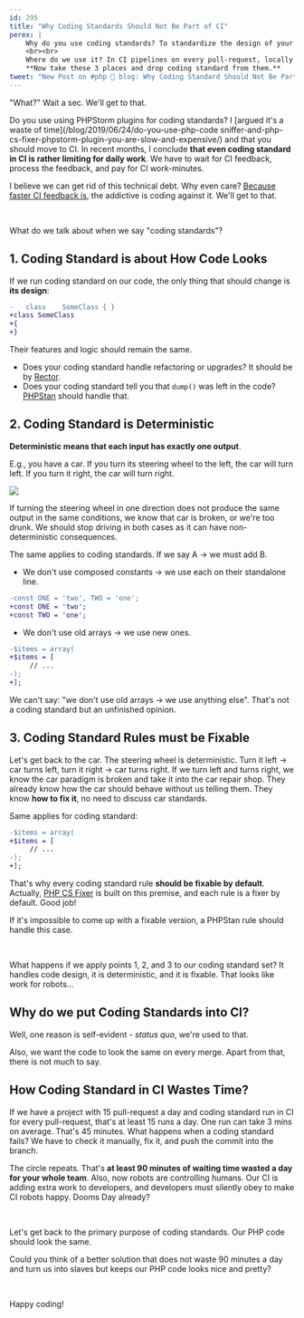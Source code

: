 ```yaml
---
id: 295
title: "Why Coding Standards Should Not Be Part of CI"
perex: |
    Why do you use coding standards? To standardize the design of your code so that any contributor will produce somewhat similar PHP code.
    <br><br>
    Where do we use it? In CI pipelines on every pull-request, locally in a command line or within PHPStorm.
    **Now take these 3 places and drop coding standard from them.**
tweet: "New Post on #php 🐘 blog: Why Coding Standard Should Not Be Part of CI"
---
```


"What?" Wait a sec. We'll get to that.

Do you use using PHPStorm plugins for coding standards? I [argued it's a waste of time](/blog/2019/06/24/do-you-use-php-code sniffer-and-php-cs-fixer-phpstorm-plugin-you-are-slow-and-expensive/) and that you should move to CI. In recent months, I conclude **that even coding standard in CI is rather limiting for daily work**. We have to wait for CI feedback, process the feedback, and pay for CI work-minutes.

I believe we can get rid of this technical debt. Why even care? [Because faster CI feedback is](/blog/2020/01/13/why-is-first-instant-feedback-crucial-to-developers/), the addictive is coding against it. We'll get to that.

<br>

What do we talk about when we say "coding standards"?

## 1. Coding Standard is about How Code Looks

If we run coding standard on our code, the only thing that should change is **its design**:

```diff
-   class    SomeClass { }
+class SomeClass
+{
+}
```

Their features and logic should remain the same.

- Does your coding standard handle refactoring or upgrades? It should be by [Rector](https://github.com/rectorphp/rector).
- Does your coding standard tell you that `dump()` was left in the code? [PHPStan](https://github.com/phpstan/phpstan) should handle that.

## 2. Coding Standard is Deterministic

**Deterministic means that each input has exactly one output**.

E.g., you have a car. If you turn its steering wheel to the left, the car will turn left. If you turn it right, the car will turn right.

<img src="/assets/images/posts/2020/steering-wheel.jpg" class="img-thumbnail">

If turning the steering wheel in one direction does not produce the same output in the same conditions, we know that car is broken, or we're too drunk. We should stop driving in both cases as it can have non-deterministic consequences.


The same applies to coding standards. If we say A → we must add B.

- We don't use composed constants → we use each on their standalone line.

```diff
-const ONE = 'two', TWO = 'one';
+const ONE = 'two';
+const TWO = 'one';
```

- We don't use old arrays → we use new ones.

```diff
-$items = array(
+$items = [
     // ...
-);
+];
```

We can't say: "we don't use old arrays → we use anything else". That's not a coding standard but an unfinished opinion.

## 3. Coding Standard Rules must be Fixable

Let's get back to the car. The steering wheel is deterministic. Turn it left →  car turns left, turn it right → car turns right. If we turn left and turns right, we know the car paradigm is broken and take it into the car repair shop. They already know how the car should behave without us telling them. They know **how to fix it**, no need to discuss car standards.

Same applies for coding standard:

```diff
-$items = array(
+$items = [
     // ...
-);
+];
```

That's why every coding standard rule **should be fixable by default**. Actually, [PHP CS Fixer](https://github.com/FriendsOfPHP/PHP-CS-Fixer) is built on this premise, and each rule is a fixer by default. Good job!

If it's impossible to come up with a fixable version, a PHPStan rule should handle this case.

<br>

What happens if we apply points 1, 2, and 3 to our coding standard set? It handles code design, it is deterministic, and it is fixable. That looks like work for robots...

## Why do we put Coding Standards into CI?

Well, one reason is self-evident - *status quo*, we're used to that.

Also, we want the code to look the same on every merge. Apart from that, there is not much to say.

## How Coding Standard in CI Wastes Time?

If we have a project with 15 pull-request a day and coding standard run in CI for every pull-request, that's at least 15 runs a day.
One run can take 3 mins on average. That's 45 minutes. What happens when a coding standard fails? We have to check it manually, fix it, and push the commit into the branch.

The circle repeats. That's **at least 90 minutes of waiting time wasted a day for your whole team**. Also, now robots are controlling humans. Our CI is adding extra work to developers, and developers must silently obey to make CI robots happy. Dooms Day already?

<br>

Let's get back to the primary purpose of coding standards. Our PHP code should look the same.

Could you think of a better solution that does not waste 90 minutes a day and turn us into slaves but keeps our PHP code looks nice and pretty?

<br>

Happy coding!
